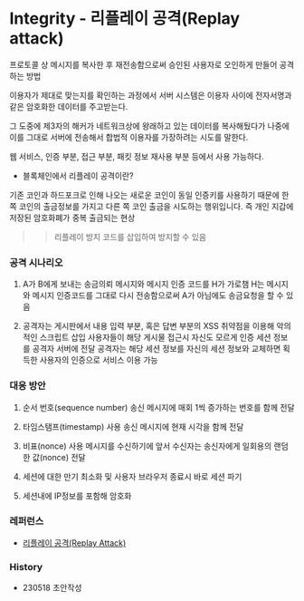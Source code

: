 # Integrity - 리플레이 공격(Replay attack)

프로토콜 상 메시지를 복사한 후 재전송함으로써 승인된 사용자로 오인하게 만들어 공격하는 방법

이용자가 제대로 맞는지를 확인하는 과정에서 서버 시스템은 이용자 사이에 전자서명과 같은 암호화한 데이터를 주고받는다.

그 도중에 제3자의 해커가 네트워크상에 왕래하고 있는 데이터를 복사해뒀다가 나중에 이를 그대로 서버에 전송해서 합법적 이용자를 가장하려는 시도를 말한다.

웹 서비스, 인증 부분, 접근 부분, 패킷 정보 재사용 부분 등에서 사용 가능하다.

* 블록체인에서 리플레이 공격이란?

 기존 코인과 하드포크로 인해 나오는 새로운 코인이 동일 인증키를 사용하기 때문에 한쪽 코인의 출금정보를 가지고 다른 쪽 코인 출금을 시도하는 행위입니다. 즉 개인 지갑에 저장된 암호화폐가 중복 출금되는 현상

>> 리플레이 방지 코드를 삽입하여 방지할 수 있음


### 공격 시나리오
1. A가 B에게 보내는 송금의뢰 메시지와 메시지 인증 코드를 H가 가로챔
H는 메시지와 메시지 인증코드를 그대로 다시 전송함으로써 A가 아님에도 송금요청을 할 수 있음

2. 공격자는 게시판에서 내용 입력 부분, 혹은 답변 부분의 XSS 취약점을 이용해 악의적인 스크립트 삽입
사용자들이 해당 게시물 접근시 자신도 모르게 인증 세션 정보를 공격자 서버에 전달
공격자는 해당 세션 정보를 자신의 세션 정보와 교체하면 획득한 사용자의 인증으로 서비스 이용 가능

### 대응 방안
1. 순서 번호(sequence number)
송신 메시지에 매회 1씩 증가하는 번호를 함께 전달

2. 타임스탬프(timestamp) 사용
송신 메시지에 현재 시각을 함께 전달

3. 비표(nonce) 사용
메시지를 수신하기에 앞서 수신자는 송신자에게 일회용의 랜덤한 값(nonce) 전달

4. 세션에 대한 만기 최소화 및 사용자 브라우저 종료시 바로 세션 파기

5. 세션내에 IP정보를 포함해 암호화



### 레퍼런스
- [리플레이 공격(Replay Attack)](https://blog.naver.com/kss9409/221593379033)

### History
- 230518 초안작성
